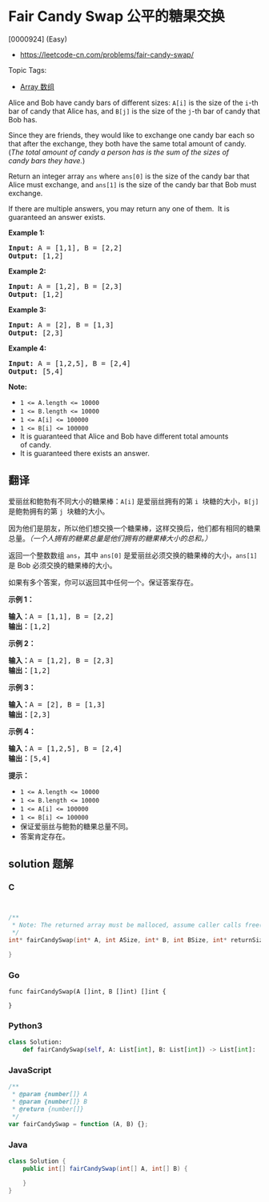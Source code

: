 # Fair Candy Swap 公平的糖果交换

[0000924] (Easy)

- https://leetcode-cn.com/problems/fair-candy-swap/

Topic Tags:

- [Array 数组](https://leetcode-cn.com/tag/array/)

Alice and Bob have candy bars of different sizes: `A[i]` is the size of the `i`\-th bar of candy that Alice has, and `B[j]` is the size of the `j`\-th bar of candy that Bob has.

Since they are friends, they would like to exchange one candy bar each so that after the exchange, they both have the same total amount of candy.  (_The total amount of candy a person has is the sum of the sizes of candy bars they have._)

Return an integer array `ans` where `ans[0]` is the size of the candy bar that Alice must exchange, and `ans[1]` is the size of the candy bar that Bob must exchange.

If there are multiple answers, you may return any one of them.  It is guaranteed an answer exists.

**Example 1:**

<pre><strong>Input: </strong>A = <span id="example-input-1-1">[1,1]</span>, B = <span id="example-input-1-2">[2,2]</span>
<strong>Output: </strong><span id="example-output-1">[1,2]</span>
</pre>

**Example 2:**

<pre><strong>Input: </strong>A = <span id="example-input-2-1">[1,2]</span>, B = <span id="example-input-2-2">[2,3]</span>
<strong>Output: </strong><span id="example-output-2">[1,2]</span>
</pre>

**Example 3:**

<pre><strong>Input: </strong>A = <span id="example-input-3-1">[2]</span>, B = <span id="example-input-3-2">[1,3]</span>
<strong>Output: </strong><span id="example-output-3">[2,3]</span>
</pre>

**Example 4:**

<pre><strong>Input: </strong>A = <span id="example-input-4-1">[1,2,5]</span>, B = <span id="example-input-4-2">[2,4]</span>
<strong>Output: </strong><span id="example-output-4">[5,4]</span>
</pre>

**Note:**

- `1 <= A.length <= 10000`
- `1 <= B.length <= 10000`
- `1 <= A[i] <= 100000`
- `1 <= B[i] <= 100000`
- It is guaranteed that Alice and Bob have different total amounts of candy.
- It is guaranteed there exists an answer.

## 翻译

爱丽丝和鲍勃有不同大小的糖果棒：`A[i]` 是爱丽丝拥有的第 `i`  块糖的大小，`B[j]` 是鲍勃拥有的第 `j`  块糖的大小。

因为他们是朋友，所以他们想交换一个糖果棒，这样交换后，他们都有相同的糖果总量。_（一个人拥有的糖果总量是他们拥有的糖果棒大小的总和。）_

返回一个整数数组 `ans`，其中 `ans[0]` 是爱丽丝必须交换的糖果棒的大小，`ans[1]`  是 Bob 必须交换的糖果棒的大小。

如果有多个答案，你可以返回其中任何一个。保证答案存在。

**示例 1：**

<pre><strong>输入：</strong>A = [1,1], B = [2,2]
<strong>输出：</strong>[1,2]
</pre>

**示例 2：**

<pre><strong>输入：</strong>A = [1,2], B = [2,3]
<strong>输出：</strong>[1,2]
</pre>

**示例 3：**

<pre><strong>输入：</strong>A = [2], B = [1,3]
<strong>输出：</strong>[2,3]
</pre>

**示例 4：**

<pre><strong>输入：</strong>A = [1,2,5], B = [2,4]
<strong>输出：</strong>[5,4]
</pre>

**提示：**

- `1 <= A.length <= 10000`
- `1 <= B.length <= 10000`
- `1 <= A[i] <= 100000`
- `1 <= B[i] <= 100000`
- 保证爱丽丝与鲍勃的糖果总量不同。
- 答案肯定存在。

## solution 题解

### C

```c


/**
 * Note: The returned array must be malloced, assume caller calls free().
 */
int* fairCandySwap(int* A, int ASize, int* B, int BSize, int* returnSize){

}


```

### Go

```golang
func fairCandySwap(A []int, B []int) []int {

}
```

### Python3

```python
class Solution:
    def fairCandySwap(self, A: List[int], B: List[int]) -> List[int]:

```

### JavaScript

```javascript
/**
 * @param {number[]} A
 * @param {number[]} B
 * @return {number[]}
 */
var fairCandySwap = function (A, B) {};
```

### Java

```java
class Solution {
    public int[] fairCandySwap(int[] A, int[] B) {

    }
}
```
